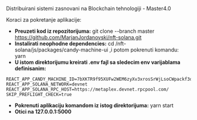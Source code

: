 Distribuirani sistemi zasnovani na Blockchain tehnologiji - Master4.0

Koraci za pokretanje aplikacije:

- **Preuzeti kod iz repozitorijuma:** git clone --branch master https://github.com/MarjanJordanovski/nft-solana.git
- **Instalirati neophodne dependencies:** cd /nft-solana/js/packages/candy-machine-ui ,i potom pokrenuti komandu: yarn
- **U istom direktorijumu kreirati .env fajl sa sledecim env varijablama definisanim:** 
```
REACT_APP_CANDY_MACHINE_ID=7bXKTR9f95XUFw2WEM6zyXv3xrosSrWjLsoCWpackf3q
REACT_APP_SOLANA_NETWORK=devnet
REACT_APP_SOLANA_RPC_HOST=https://metaplex.devnet.rpcpool.com/
SKIP_PREFLIGHT_CHECK=true
```
- **Pokrenuti aplikaciju komandom iz istog direktorijuma:** yarn start
- **Otici na 127.0.0.1:5000**



